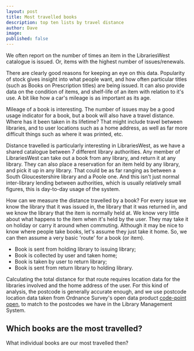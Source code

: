 ```yaml
---
layout: post
title: Most travelled books
description: top ten lists by travel distance
author: Dave
image:
published: false
---
```


We often report on the number of times an item in the LibrariesWest catalogue is issued. Or, items with the highest number of issues/renewals.

There are clearly good reasons for keeping an eye on this data. Popularity of stock gives insight into what people want, and how often particular titles (such as Books on Prescription titles) are being issued. It can also provide data on the condition of items, and shelf-life of an item with relation to it's use. A bit like how a car's mileage is as important as its age.

Mileage of a book is interesting. The number of issues may be a good usage indicator for a book, but a book will also have a travel distance. Where has it been taken in its lifetime? That might include travel between libraries, and to user locations such as a home address, as well as far more difficult things such as where it was printed, etc.

Distance travelled is particularly interesting in LibrariesWest, as we have a shared catalogue between 7 different library authorities. Any member of LibrariesWest can take out a book from any library, and return it at any library. They can also place a reservation for an item held by any library, and pick it up in any library. That could be as far ranging as between a South Gloucestershire library and a Poole one.  And this isn't just normal inter-library lending between authorities, which is usually relatively small figures, this is day-to-day usage of the system.

How can we measure the distance travelled by a book? For every issue we know the library that it was issued in, the library that it was returned in, and we know the library that the item is normally held at. We know very little about what happens to the item when it's held by the user. They may take it on holiday or carry it around when commuting. Although it may be nice to know where people take books, let's assume they just take it home. So, we can then assume a very basic 'route' for a book (or item).

- Book is sent from holding library to issuing library;
- Book is collected by user and taken home;
- Book is taken by user to return library;
- Book is sent from return library to holding library.

Calculating the total distance for that route requires location data for the libraries involved and the home address of the user. For this kind of analysis, the postcode is generally accurate enough, and we use postcode location data taken from Ordnance Survey's open data product [code-point open](https://www.ordnancesurvey.co.uk/business-and-government/products/code-point-open.html), to match to the postcodes we have in the Library Management System.

Which books are the most travelled?
-----------------------------------

What individual books are our most travelled then?



